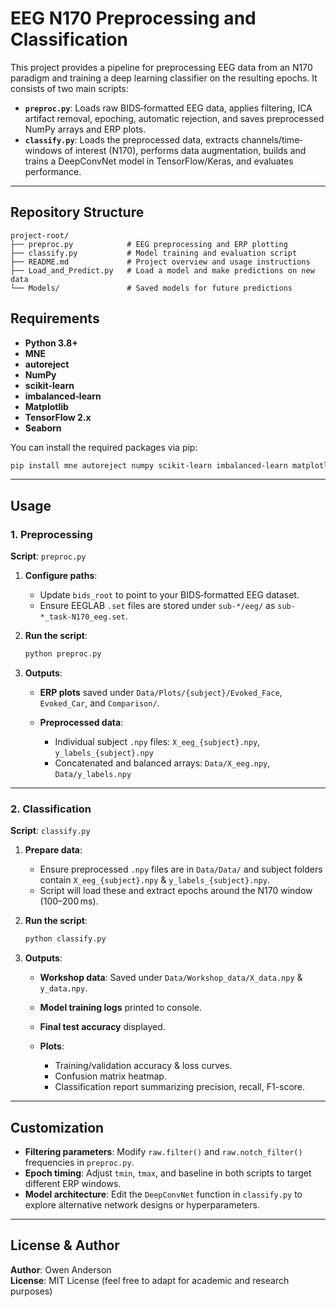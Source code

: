 # EEG N170 Preprocessing and Classification

This project provides a pipeline for preprocessing EEG data from an N170 paradigm and training a deep learning classifier on the resulting epochs. It consists of two main scripts:

* **`preproc.py`**: Loads raw BIDS‐formatted EEG data, applies filtering, ICA artifact removal, epoching, automatic rejection, and saves preprocessed NumPy arrays and ERP plots.
* **`classify.py`**: Loads the preprocessed data, extracts channels/time‐windows of interest (N170), performs data augmentation, builds and trains a DeepConvNet model in TensorFlow/Keras, and evaluates performance.

---

## Repository Structure

```
project-root/
├── preproc.py            # EEG preprocessing and ERP plotting
├── classify.py           # Model training and evaluation script
├── README.md             # Project overview and usage instructions
├── Load_and_Predict.py   # Load a model and make predictions on new data
└── Models/               # Saved models for future predictions
```

## Requirements

* **Python 3.8+**
* **MNE**
* **autoreject**
* **NumPy**
* **scikit-learn**
* **imbalanced‑learn**
* **Matplotlib**
* **TensorFlow 2.x**
* **Seaborn**

You can install the required packages via pip:

```bash
pip install mne autoreject numpy scikit-learn imbalanced-learn matplotlib tensorflow seaborn
```

---

## Usage

### 1. Preprocessing

**Script**: `preproc.py`

1. **Configure paths**:

   * Update `bids_root` to point to your BIDS‐formatted EEG dataset.
   * Ensure EEGLAB `.set` files are stored under `sub-*/eeg/` as `sub-*_task-N170_eeg.set`.

2. **Run the script**:

   ```bash
   python preproc.py
   ```

3. **Outputs**:

   * **ERP plots** saved under `Data/Plots/{subject}/Evoked_Face`, `Evoked_Car`, and `Comparison/`.
   * **Preprocessed data**:

     * Individual subject `.npy` files: `X_eeg_{subject}.npy`, `y_labels_{subject}.npy`
     * Concatenated and balanced arrays: `Data/X_eeg.npy`, `Data/y_labels.npy`

---

### 2. Classification

**Script**: `classify.py`

1. **Prepare data**:

   * Ensure preprocessed `.npy` files are in `Data/Data/` and subject folders contain `X_eeg_{subject}.npy` & `y_labels_{subject}.npy`.
   * Script will load these and extract epochs around the N170 window (100–200 ms).

2. **Run the script**:

   ```bash
   python classify.py
   ```

3. **Outputs**:

   * **Workshop data**: Saved under `Data/Workshop_data/X_data.npy` & `y_data.npy`.
   * **Model training logs** printed to console.
   * **Final test accuracy** displayed.
   * **Plots**:

     * Training/validation accuracy & loss curves.
     * Confusion matrix heatmap.
     * Classification report summarizing precision, recall, F1-score.

---

## Customization

* **Filtering parameters**: Modify `raw.filter()` and `raw.notch_filter()` frequencies in `preproc.py`.
* **Epoch timing**: Adjust `tmin`, `tmax`, and baseline in both scripts to target different ERP windows.
* **Model architecture**: Edit the `DeepConvNet` function in `classify.py` to explore alternative network designs or hyperparameters.

---

## License & Author

**Author**: Owen Anderson<br>
**License**: MIT License (feel free to adapt for academic and research purposes)
